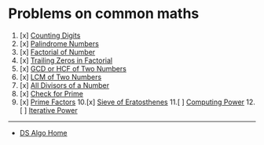 # Problems on common maths

1. [x] [Counting Digits](counting-digits.md)
2. [x] [Palindrome Numbers](palindrome-numbers.md)
3. [x] [Factorial of Number](factorial-of-number.md)
4. [x] [Trailing Zeros in Factorial](trailing-zeros-in-factorial.md)
5. [x] [GCD or HCF of Two Numbers](gcd-or-hcf-of-two-numbers.md)
6. [x] [LCM of Two Numbers](lcm-of-two-numbers.md)
7. [x] [All Divisors of a Number](all-divisors-of-a-number.md)
8. [x] [Check for Prime](check-for-prime.md)
9. [x] [Prime Factors](prime-factors.md)
10.[x] [Sieve of Eratosthenes](sieve-of-eratosthenes.md)
11.[ ] [Computing Power](computing-power.md)
12.[ ] [Iterative Power](iterative-power.md)

___

* [DS Algo Home](../../README.md)
